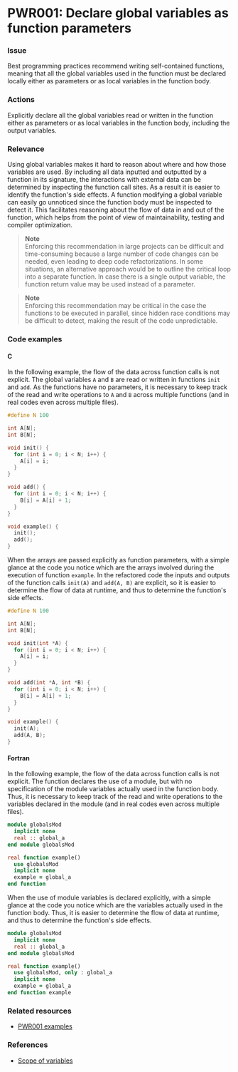 # PWR001: Declare global variables as function parameters

### Issue

Best programming practices recommend writing self-contained functions, meaning
that all the global variables used in the function must be declared locally
either as parameters or as local variables in the function body.

### Actions

Explicitly declare all the global variables read or written in the function
either as parameters or as local variables in the function body, including the
output variables.

### Relevance

Using global variables makes it hard to reason about where and how those
variables are used. By including all data inputted and outputted by a function
in its signature, the interactions with external data can be determined by
inspecting the function call sites. As a result it is easier to identify the
function's side effects. A function modifying a global variable can easily go
unnoticed since the function body must be inspected to detect it. This
facilitates reasoning about the flow of data in and out of the function, which
helps from the point of view of maintainability, testing and compiler
optimization.

>**Note**  
>Enforcing this recommendation in large projects can be difficult and
>time-consuming because a large number of code changes can be needed, even
>leading to deep code refactorizations. In some situations, an alternative
>approach would be to outline the critical loop into a separate function. In
>case there is a single output variable, the function return value may be used
>instead of a parameter.

>**Note**  
>Enforcing this recommendation may be critical in the case the functions to be
>executed in parallel, since hidden race conditions may be difficult to detect,
>making the result of the code unpredictable.

### Code examples

#### C

In the following example, the flow of the data across function calls is not
explicit. The global variables `A` and `B` are read or written in functions
`init` and `add`. As the functions have no parameters, it is necessary to keep
track of the read and write operations to `A` and `B` across multiple functions
(and in real codes even across multiple files).

```c
#define N 100

int A[N];
int B[N];

void init() {
  for (int i = 0; i < N; i++) {
    A[i] = i;
  }
}

void add() {
  for (int i = 0; i < N; i++) {
    B[i] = A[i] + 1;
  }
}

void example() {
  init();
  add();
}
```

When the arrays are passed explicitly as function parameters, with a simple
glance at the code you notice which are the arrays involved during the execution
of function `example`. In the refactored code the inputs and outputs of the
function calls `init(A)` and `add(A, B)` are explicit, so it is easier to
determine the flow of data at runtime, and thus to determine the function's side
effects.

```c
#define N 100

int A[N];
int B[N];

void init(int *A) {
  for (int i = 0; i < N; i++) {
    A[i] = i;
  }
}

void add(int *A, int *B) {
  for (int i = 0; i < N; i++) {
    B[i] = A[i] + 1;
  }
}

void example() {
  init(A);
  add(A, B);
}
```

#### Fortran

In the following example, the flow of the data across function calls is not
explicit. The function declares the use of a module, but with no specification
of the module variables actually used in the function body. Thus, it is
necessary to keep track of the read and write operations to the variables
declared in the module (and in real codes even across multiple files).

```f90
module globalsMod
  implicit none
  real :: global_a
end module globalsMod

real function example()
  use globalsMod
  implicit none
  example = global_a
end function
```

When the use of module variables is declared explicitly, with a simple glance at
the code you notice which are the variables actually used in the function body.
Thus, it is easier to determine the flow of data at runtime, and thus to
determine the function's side effects.

```f90
module globalsMod
  implicit none
  real :: global_a
end module globalsMod

real function example()
  use globalsMod, only : global_a
  implicit none
  example = global_a
end function example
```

### Related resources

* [PWR001 examples](../PWR001/)

### References

* [Scope of variables](https://users.cs.cf.ac.uk/Dave.Marshall/PERL/node52.html)
